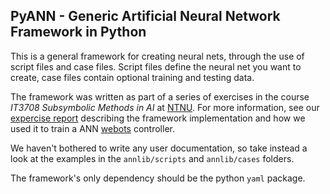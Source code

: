## PyANN - Generic Artificial Neural Network Framework in Python

This is a general framework for creating neural nets, through the use of script files and case files.
Script files define the neural net you want to create, case files contain optional training and testing data.

The framework was written as part of a series of exercises in the course _IT3708 Subsymbolic Methods in AI_ at [NTNU](http://ntnu.no).
For more information, see our [expercise report](PyANN/blob/master/report.pdf?raw=true) describing the framework implementation and how we used it to train a ANN [webots](http://www.cyberbotics.com/overview) controller.

We haven't bothered to write any user documentation, so take instead a look at the examples in the `annlib/scripts` and `annlib/cases` folders.

The framework's only dependency should be the python `yaml` package.
